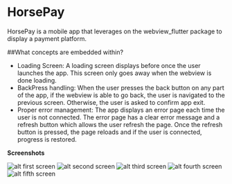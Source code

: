 # HorsePay

HorsePay is a mobile app that leverages on the webview_flutter package to display a payment platform.

##What concepts are embedded within? 

- Loading Screen:
  A loading screen displays before once the user launches the app. This screen only goes away when the webview is done loading.
- BackPress handling:
  When the user presses the back button on any part of the app, if the webview is able to go back, the user is navigated to the previous screen. Otherwise, the user is asked to confirm app exit.
- Proper error management:
  The app displays an error page each time the user is not connected. The error page has a clear error message and a refresh button which allows the user refresh the page. Once the refresh button is pressed, the page reloads and if the user is connected, progress is restored.

**Screenshots**

![alt first screen](s1.png)
![alt second screen](s2.png)
![alt third screen](s3.png)
![alt fourth screen](s4.png)
![alt fifth screen](s5.png)